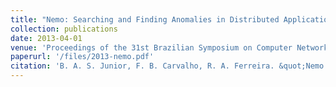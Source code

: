 ```yaml
---
title: "Nemo: Searching and Finding Anomalies in Distributed Applications (in Portuguese)"
collection: publications
date: 2013-04-01
venue: 'Proceedings of the 31st Brazilian Symposium on Computer Networks and Distributed Systems'
paperurl: '/files/2013-nemo.pdf'
citation: 'B. A. S. Junior, F. B. Carvalho, R. A. Ferreira. &quot;Nemo: Searching and Finding Anomalies in Distributed Applications.&quot; <i>SBRC&apos;13</i>.'
---
```

